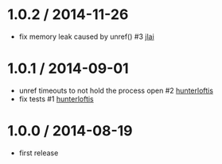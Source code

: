 
1.0.2 / 2014-11-26
==================

 * fix memory leak caused by unref() #3 [jlai](https://github.com/jlai)

1.0.1 / 2014-09-01
==================

 * unref timeouts to not hold the process open #2 [hunterloftis](https://github.com/hunterloftis)
 * fix tests #1 [hunterloftis](https://github.com/hunterloftis)

1.0.0 / 2014-08-19
==================

 * first release
